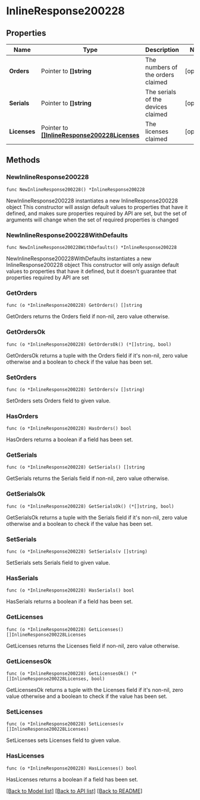 # InlineResponse200228

## Properties

Name | Type | Description | Notes
------------ | ------------- | ------------- | -------------
**Orders** | Pointer to **[]string** | The numbers of the orders claimed | [optional] 
**Serials** | Pointer to **[]string** | The serials of the devices claimed | [optional] 
**Licenses** | Pointer to [**[]InlineResponse200228Licenses**](InlineResponse200228Licenses.md) | The licenses claimed | [optional] 

## Methods

### NewInlineResponse200228

`func NewInlineResponse200228() *InlineResponse200228`

NewInlineResponse200228 instantiates a new InlineResponse200228 object
This constructor will assign default values to properties that have it defined,
and makes sure properties required by API are set, but the set of arguments
will change when the set of required properties is changed

### NewInlineResponse200228WithDefaults

`func NewInlineResponse200228WithDefaults() *InlineResponse200228`

NewInlineResponse200228WithDefaults instantiates a new InlineResponse200228 object
This constructor will only assign default values to properties that have it defined,
but it doesn't guarantee that properties required by API are set

### GetOrders

`func (o *InlineResponse200228) GetOrders() []string`

GetOrders returns the Orders field if non-nil, zero value otherwise.

### GetOrdersOk

`func (o *InlineResponse200228) GetOrdersOk() (*[]string, bool)`

GetOrdersOk returns a tuple with the Orders field if it's non-nil, zero value otherwise
and a boolean to check if the value has been set.

### SetOrders

`func (o *InlineResponse200228) SetOrders(v []string)`

SetOrders sets Orders field to given value.

### HasOrders

`func (o *InlineResponse200228) HasOrders() bool`

HasOrders returns a boolean if a field has been set.

### GetSerials

`func (o *InlineResponse200228) GetSerials() []string`

GetSerials returns the Serials field if non-nil, zero value otherwise.

### GetSerialsOk

`func (o *InlineResponse200228) GetSerialsOk() (*[]string, bool)`

GetSerialsOk returns a tuple with the Serials field if it's non-nil, zero value otherwise
and a boolean to check if the value has been set.

### SetSerials

`func (o *InlineResponse200228) SetSerials(v []string)`

SetSerials sets Serials field to given value.

### HasSerials

`func (o *InlineResponse200228) HasSerials() bool`

HasSerials returns a boolean if a field has been set.

### GetLicenses

`func (o *InlineResponse200228) GetLicenses() []InlineResponse200228Licenses`

GetLicenses returns the Licenses field if non-nil, zero value otherwise.

### GetLicensesOk

`func (o *InlineResponse200228) GetLicensesOk() (*[]InlineResponse200228Licenses, bool)`

GetLicensesOk returns a tuple with the Licenses field if it's non-nil, zero value otherwise
and a boolean to check if the value has been set.

### SetLicenses

`func (o *InlineResponse200228) SetLicenses(v []InlineResponse200228Licenses)`

SetLicenses sets Licenses field to given value.

### HasLicenses

`func (o *InlineResponse200228) HasLicenses() bool`

HasLicenses returns a boolean if a field has been set.


[[Back to Model list]](../README.md#documentation-for-models) [[Back to API list]](../README.md#documentation-for-api-endpoints) [[Back to README]](../README.md)


